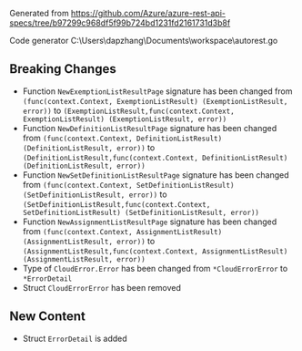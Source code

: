 
Generated from https://github.com/Azure/azure-rest-api-specs/tree/b97299c968df5f99b724bd1231fd2161731d3b8f

Code generator C:\Users\dapzhang\Documents\workspace\autorest.go

## Breaking Changes

- Function `NewExemptionListResultPage` signature has been changed from `(func(context.Context, ExemptionListResult) (ExemptionListResult, error))` to `(ExemptionListResult,func(context.Context, ExemptionListResult) (ExemptionListResult, error))`
- Function `NewDefinitionListResultPage` signature has been changed from `(func(context.Context, DefinitionListResult) (DefinitionListResult, error))` to `(DefinitionListResult,func(context.Context, DefinitionListResult) (DefinitionListResult, error))`
- Function `NewSetDefinitionListResultPage` signature has been changed from `(func(context.Context, SetDefinitionListResult) (SetDefinitionListResult, error))` to `(SetDefinitionListResult,func(context.Context, SetDefinitionListResult) (SetDefinitionListResult, error))`
- Function `NewAssignmentListResultPage` signature has been changed from `(func(context.Context, AssignmentListResult) (AssignmentListResult, error))` to `(AssignmentListResult,func(context.Context, AssignmentListResult) (AssignmentListResult, error))`
- Type of `CloudError.Error` has been changed from `*CloudErrorError` to `*ErrorDetail`
- Struct `CloudErrorError` has been removed

## New Content

- Struct `ErrorDetail` is added

